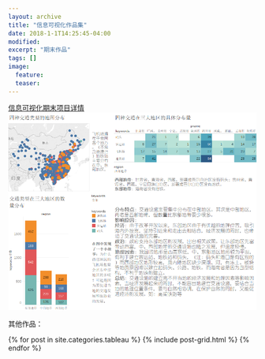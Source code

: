 ```yaml
---
layout: archive
title: "信息可视化作品集"
date: 2018-1-1T14:25:45-04:00
modified:
excerpt: "期末作品"
tags: []
image: 
  feature: 
  teaser:
---
```

[信息可视化期末项目详情](https://jamieyin.github.io/posts/infovis/tableau/%E4%BF%A1%E6%81%AF%E5%8F%AF%E8%A7%86%E5%8C%96%E6%9C%9F%E6%9C%AB%E9%A1%B9%E7%9B%AE4%E4%B8%AAKey/)
<a href="https://public.tableau.com/views/_18372/sheet3?:embed=y&:display_count=yes&publish=yes"><img src="/images/四大交通类型与三大地区的关系2.png"></a>

其他作品：
<div class="tiles">
{% for post in site.categories.tableau %}
  {% include post-grid.html %}
{% endfor %}
</div><!-- /.tiles 把所有categories 有 tableau 的列出来-->